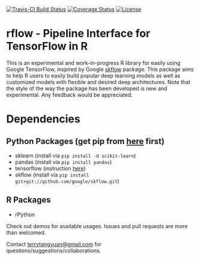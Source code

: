 [![Travis-CI Build Status](https://travis-ci.org/terrytangyuan/rflow.svg?branch=master)](https://travis-ci.org/terrytangyuan/rflow)
[![Coverage Status](https://coveralls.io/repos/terrytangyuan/rflow/badge.svg?branch=master&service=github)](https://coveralls.io/r/terrytangyuan/rflow?branch=master)
[![License](http://img.shields.io/:license-mit-blue.svg?style=flat)](http://badges.mit-license.org)

# rflow - Pipeline Interface for TensorFlow in R
This is an experimental and work-in-progress R library for easily using Google TensorFlow, inspired by Google [skflow](https://github.com/google/skflow) package. This package aims to help R users to easily build popular deep learning models as well as customized models with flexible and desired deep architectures. Note that the style of the way the package has been developed is new and experimental. Any feedback would be appreciated. 

# Dependencies
## Python Packages (get pip from [here](http://pip.readthedocs.org/en/stable/installing/) first)
* sklearn (install via `pip install -U scikit-learn`)
* pandas (install via `pip install pandas`)
* tensorflow (instruction [here](https://github.com/tensorflow/tensorflow#binary-installation))
* skflow (install via `pip install git+git://github.com/google/skflow.git`)

## R Packages
* rPython

Check out demos for available usages. Issues and pull requests are more than welcomed. 

Contact terrytangyuan@gmail.com for questions/suggestions/collaborations.

